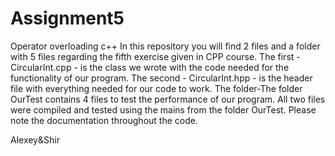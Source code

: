 # Assignment5
Operator overloading c++
In this repository you will find 2 files and a folder with 5 files regarding the fifth exercise given in CPP course.
The first - CircularInt.cpp - is the class we wrote with the code needed for the functionality of our program. 
The second - CircularInt.hpp - is the header file with everything needed for our code to work. 
The folder-The folder OurTest contains 4 files to test the performance of our program. 
All two files were compiled and tested using the mains from the folder OurTest. Please note the documentation throughout the code.

Alexey&Shir
